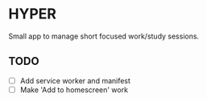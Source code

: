 # HYPER

Small app to manage short focused work/study sessions.


## TODO
  - [ ] Add service worker and manifest
  - [ ] Make 'Add to homescreen' work
